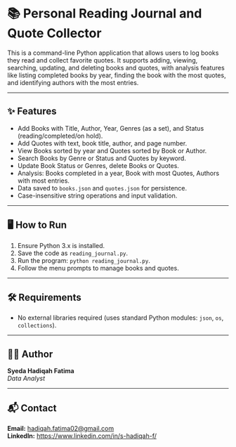# **📚 Personal Reading Journal and Quote Collector**

This is a command-line Python application that allows users to log books they read and collect favorite quotes. It supports adding, viewing, searching, updating, and deleting books and quotes, with analysis features like listing completed books by year, finding the book with the most quotes, and identifying authors with the most entries.

---

## **✨ Features**
- Add Books with Title, Author, Year, Genres (as a set), and Status (reading/completed/on hold).
- Add Quotes with text, book title, author, and page number.
- View Books sorted by year and Quotes sorted by Book or Author.
- Search Books by Genre or Status and Quotes by keyword.
- Update Book Status or Genres, delete Books or Quotes.
- Analysis: Books completed in a year, Book with most Quotes, Authors with most entries.
- Data saved to `books.json` and `quotes.json` for persistence.
- Case-insensitive string operations and input validation.

---

## **🖥️ How to Run**
1. Ensure Python 3.x is installed.
2. Save the code as `reading_journal.py`.
3. Run the program: `python reading_journal.py`.
4. Follow the menu prompts to manage books and quotes.

---

## **🛠 Requirements**
- No external libraries required (uses standard Python modules: `json`, `os`, `collections`).

---

## **👩‍💻 Author**  
**Syeda Hadiqah Fatima**  
_Data Analyst_

---

## **📬 Contact**

**Email:** hadiqah.fatima02@gmail.com  
**LinkedIn:** https://www.linkedin.com/in/s-hadiqah-f/
